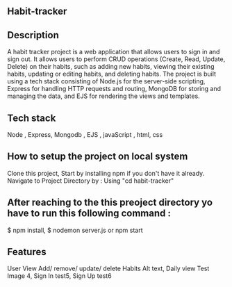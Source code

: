## Habit-tracker

## Description
A habit tracker project is a web application that allows users to sign in and sign out. It allows users to perform CRUD operations (Create, Read, Update, Delete) on their habits, such as adding new habits, viewing their existing habits, updating or editing habits, and deleting habits. The project is built using a tech stack consisting of Node.js for the server-side scripting, Express for handling HTTP requests and routing, MongoDB for storing and managing the data, and EJS for rendering the views and templates.

## Tech stack
Node , Express, Mongodb , EJS , javaScript , html, css

## How to setup the project on local system
Clone this project, 
Start by installing npm if you don't have it already.
Navigate to Project Directory by : Using
 "cd habit-tracker"

## After reaching to the this preoject directory yo have to run this following command :

$ npm install,
$ nodemon server.js or npm start


## Features
 User View Add/ remove/ update/ delete Habits Alt text,
Daily view Test Image 4,
Sign In test5,
Sign Up test6
